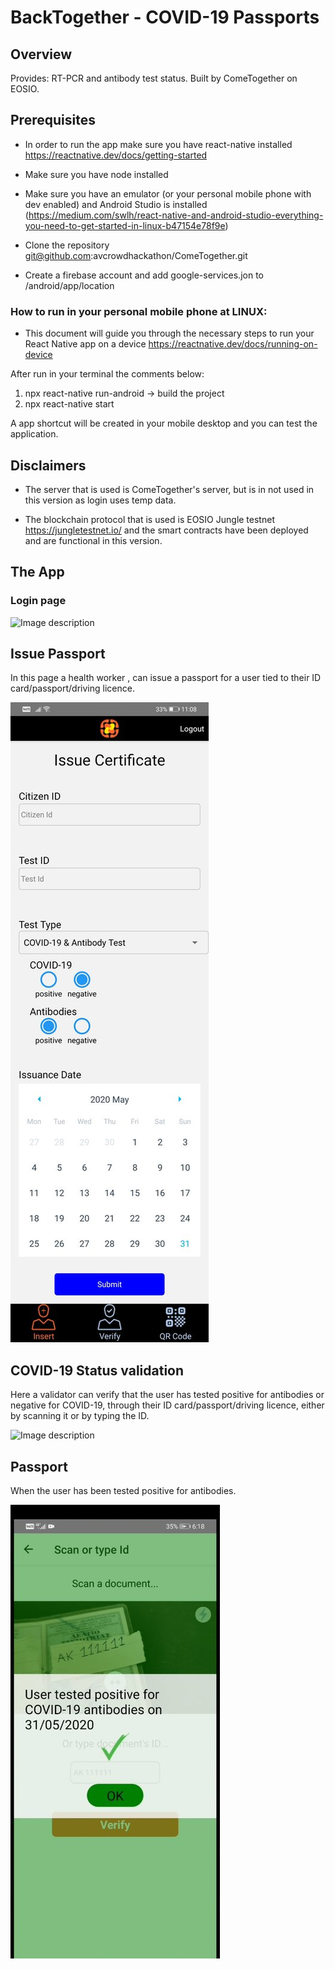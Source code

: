 # BackTogether - COVID-19 Passports

## Overview
Provides: RT-PCR and antibody test status. Built by ComeTogether on EOSIO.

## Prerequisites
* In order to run the app make sure you have react-native installed https://reactnative.dev/docs/getting-started
* Make sure you have node installed 

* Make sure you have an emulator (or your personal mobile phone with dev enabled) and Android Studio is installed (https://medium.com/swlh/react-native-and-android-studio-everything-you-need-to-get-started-in-linux-b47154e78f9e) 

* Clone the repository git@github.com:avcrowdhackathon/ComeTogether.git

* Create a firebase account and add google-services.jon to /android/app/location

### How to run in your personal mobile phone at LINUX: 

* This document will guide you through the necessary steps to run your React Native app on a device https://reactnative.dev/docs/running-on-device 

After run in your terminal the comments below:

1) npx react-native run-android -> build the project
2) npx react-native start

A app shortcut will be created in your mobile desktop and you can test the application.

## Disclaimers

* The server that is used is ComeTogether's server, but is in not used in this version as login uses temp data.

* The blockchain protocol that is used is EOSIO Jungle testnet https://jungletestnet.io/ and the smart contracts have been deployed and are functional in this version. 

## The App 

### Login page
![Image description](https://github.com/avcrowdhackathon/ComeTogether/blob/master/images/login_page_small.jpg)

## Issue Passport 
In this page a health worker , can issue a passport for a user tied to their ID card/passport/driving licence.

![Image description](https://github.com/ComeTogether/BackTogether/blob/master/images/issue_certificate_small_new.jpg)

## COVID-19 Status validation 
Here a validator can verify that the user has tested positive for antibodies or negative for COVID-19, through their ID card/passport/driving licence, either by scanning it or by typing the ID. 

![Image description](https://github.com/avcrowdhackathon/ComeTogether/blob/master/images/scan_document_small.jpg)

## Passport 
When the user has been tested positive for antibodies.

![Image description](https://github.com/ComeTogether/BackTogether/blob/master/images/immunity_small_new.jpg)

